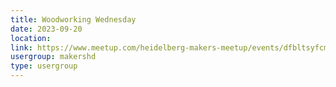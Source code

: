 ```yaml
---
title: Woodworking Wednesday
date: 2023-09-20
location: 
link: https://www.meetup.com/heidelberg-makers-meetup/events/dfbltsyfcmbbc/
usergroup: makershd
type: usergroup
---
```

